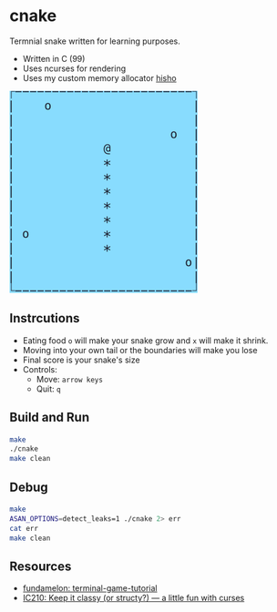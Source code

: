 # cnake

Termnial snake written for learning purposes.
- Written in C (99)
- Uses ncurses for rendering
- Uses my custom memory allocator [hisho](https://github.com/SourenP/hisho)


![cnake_demo](images/cnake_demo.gif)

## Instrcutions

- Eating food `o` will make your snake grow and `x` will make it shrink.
- Moving into your own tail or the boundaries will make you lose
- Final score is your snake's size
- Controls:
    - Move: `arrow keys`
    - Quit: `q`

## Build and Run

```bash
make
./cnake
make clean
```

## Debug

```bash
make
ASAN_OPTIONS=detect_leaks=1 ./cnake 2> err
cat err
make clean
```

## Resources

- [fundamelon: terminal-game-tutorial](https://github.com/fundamelon/terminal-game-tutorial)
- [IC210: Keep it classy (or structy?) — a little fun with curses](https://www.usna.edu/Users/cs/wcbrown/courses/F16IC210/lab/l11/lab.html)
